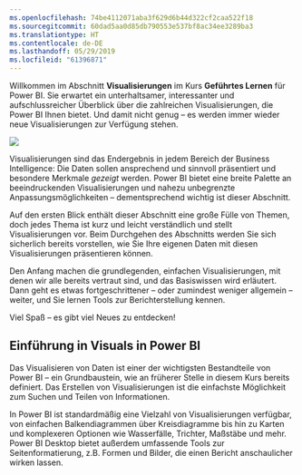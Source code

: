 ```yaml
---
ms.openlocfilehash: 74be4112071aba3f629d6b44d322cf2caa522f18
ms.sourcegitcommit: 60dad5aa0d85db790553e537bf8ac34ee3289ba3
ms.translationtype: HT
ms.contentlocale: de-DE
ms.lasthandoff: 05/29/2019
ms.locfileid: "61396871"
---
```

Willkommen im Abschnitt **Visualisierungen** im Kurs **Geführtes Lernen** für Power BI. Sie erwartet ein unterhaltsamer, interessanter und aufschlussreicher Überblick über die zahlreichen Visualisierungen, die Power BI Ihnen bietet. Und damit nicht genug – es werden immer wieder neue Visualisierungen zur Verfügung stehen.

![](media/3-1-intro-visualizations/3-1_1.png)

Visualisierungen sind das Endergebnis in jedem Bereich der Business Intelligence: Die Daten sollen ansprechend und sinnvoll präsentiert und besondere Merkmale *gezeigt* werden. Power BI bietet eine breite Palette an beeindruckenden Visualisierungen und nahezu unbegrenzte Anpassungsmöglichkeiten – dementsprechend wichtig ist dieser Abschnitt.

Auf den ersten Blick enthält dieser Abschnitt eine große Fülle von Themen, doch jedes Thema ist kurz und leicht verständlich und stellt Visualisierungen vor. Beim Durchgehen des Abschnitts werden Sie sich sicherlich bereits vorstellen, wie Sie Ihre eigenen Daten mit diesen Visualisierungen präsentieren können.

Den Anfang machen die grundlegenden, einfachen Visualisierungen, mit denen wir alle bereits vertraut sind, und das Basiswissen wird erläutert. Dann geht es etwas fortgeschrittener – oder zumindest weniger allgemein – weiter, und Sie lernen Tools zur Berichterstellung kennen.

Viel Spaß – es gibt viel Neues zu entdecken!

## <a name="introduction-to-visuals-in-power-bi"></a>Einführung in Visuals in Power BI
Das Visualisieren von Daten ist einer der wichtigsten Bestandteile von Power BI – ein Grundbaustein, wie an früherer Stelle in diesem Kurs bereits definiert. Das Erstellen von Visualisierungen ist die einfachste Möglichkeit zum Suchen und Teilen von Informationen.

In Power BI ist standardmäßig eine Vielzahl von Visualisierungen verfügbar, von einfachen Balkendiagrammen über Kreisdiagramme bis hin zu Karten und komplexeren Optionen wie Wasserfälle, Trichter, Maßstäbe und mehr. Power BI Desktop bietet außerdem umfassende Tools zur Seitenformatierung, z.B. Formen und Bilder, die einen Bericht anschaulicher wirken lassen.


